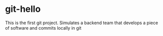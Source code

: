 # git-hello
This is the first git project. Simulates a backend team that develops a piece of software and commits locally in git
